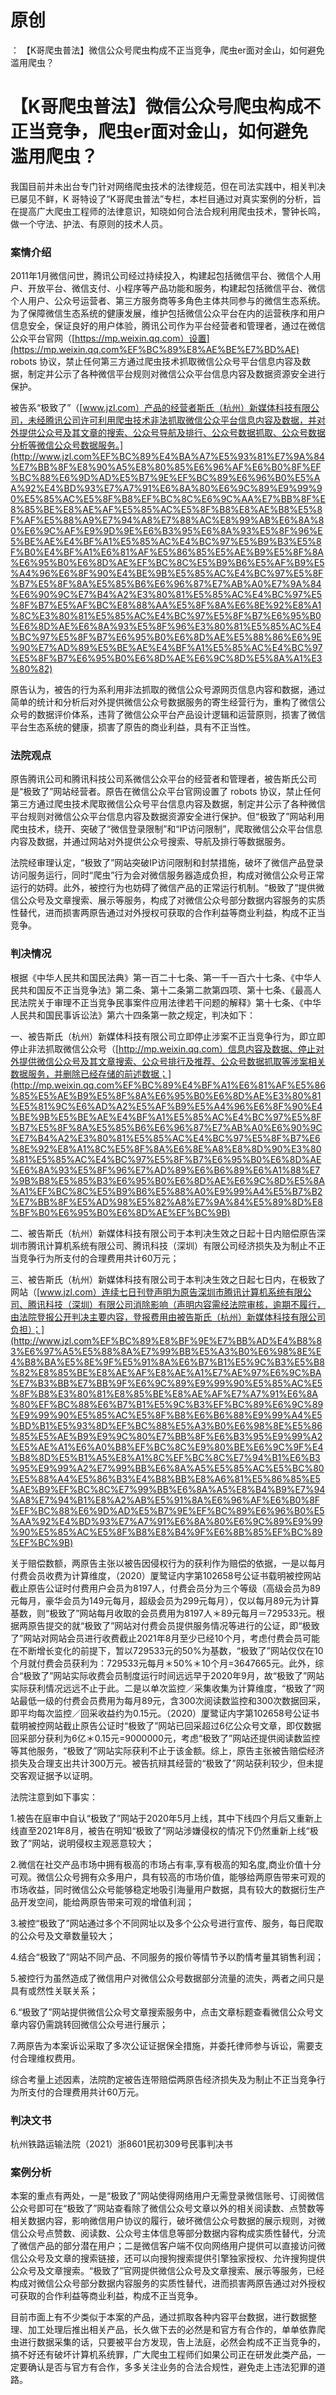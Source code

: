 # 原创
：  【K哥爬虫普法】微信公众号爬虫构成不正当竞争，爬虫er面对金山，如何避免滥用爬虫？

# 【K哥爬虫普法】微信公众号爬虫构成不正当竞争，爬虫er面对金山，如何避免滥用爬虫？

> 
我国目前并未出台专门针对网络爬虫技术的法律规范，但在司法实践中，相关判决已屡见不鲜，K 哥特设了“K哥爬虫普法”专栏，本栏目通过对真实案例的分析，旨在提高广大爬虫工程师的法律意识，知晓如何合法合规利用爬虫技术，警钟长鸣，做一个守法、护法、有原则的技术人员。


### 案情介绍

2011年1月微信问世，腾讯公司经过持续投入，构建起包括微信平台、微信个人用户、开放平台、微信支付、小程序等产品功能和服务，构建起包括微信平台、微信个人用户、公众号运营者、第三方服务商等多角色主体共同参与的微信生态系统。为了保障微信生态系统的健康发展，维护包括微信公众平台在内的运营秩序和用户信息安全，保证良好的用户体验，腾讯公司作为平台经营者和管理者，通过在微信公众平台官网（[https://mp.weixin.qq.com）设置](https://mp.weixin.qq.com%EF%BC%89%E8%AE%BE%E7%BD%AE) robots 协议，禁止任何第三方通过爬虫技术抓取微信公众号平台信息内容及数据，制定并公示了各种微信平台规则对微信公众平台信息内容及数据资源安全进行保护。

被告系“极致了”（[www.jzl.com）产品的经营者斯氏（杭州）新媒体科技有限公司，未经腾讯公司许可利用爬虫技术非法抓取微信公众平台信息内容及数据，并对外提供公众号及其文章的搜索、公众号导航及排行、公众号数据抓取、公众号数据分析等微信公众号数据服务。](http://www.jzl.com%EF%BC%89%E4%BA%A7%E5%93%81%E7%9A%84%E7%BB%8F%E8%90%A5%E8%80%85%E6%96%AF%E6%B0%8F%EF%BC%88%E6%9D%AD%E5%B7%9E%EF%BC%89%E6%96%B0%E5%AA%92%E4%BD%93%E7%A7%91%E6%8A%80%E6%9C%89%E9%99%90%E5%85%AC%E5%8F%B8%EF%BC%8C%E6%9C%AA%E7%BB%8F%E8%85%BE%E8%AE%AF%E5%85%AC%E5%8F%B8%E8%AE%B8%E5%8F%AF%E5%88%A9%E7%94%A8%E7%88%AC%E8%99%AB%E6%8A%80%E6%9C%AF%E9%9D%9E%E6%B3%95%E6%8A%93%E5%8F%96%E5%BE%AE%E4%BF%A1%E5%85%AC%E4%BC%97%E5%B9%B3%E5%8F%B0%E4%BF%A1%E6%81%AF%E5%86%85%E5%AE%B9%E5%8F%8A%E6%95%B0%E6%8D%AE%EF%BC%8C%E5%B9%B6%E5%AF%B9%E5%A4%96%E6%8F%90%E4%BE%9B%E5%85%AC%E4%BC%97%E5%8F%B7%E5%8F%8A%E5%85%B6%E6%96%87%E7%AB%A0%E7%9A%84%E6%90%9C%E7%B4%A2%E3%80%81%E5%85%AC%E4%BC%97%E5%8F%B7%E5%AF%BC%E8%88%AA%E5%8F%8A%E6%8E%92%E8%A1%8C%E3%80%81%E5%85%AC%E4%BC%97%E5%8F%B7%E6%95%B0%E6%8D%AE%E6%8A%93%E5%8F%96%E3%80%81%E5%85%AC%E4%BC%97%E5%8F%B7%E6%95%B0%E6%8D%AE%E5%88%86%E6%9E%90%E7%AD%89%E5%BE%AE%E4%BF%A1%E5%85%AC%E4%BC%97%E5%8F%B7%E6%95%B0%E6%8D%AE%E6%9C%8D%E5%8A%A1%E3%80%82)

原告认为，被告的行为系利用非法抓取的微信公众号源网页信息内容和数据，通过简单的统计和分析后对外提供微信公众号数据服务的寄生经营行为，重构了微信公众号的数据评价体系，违背了微信公众平台产品设计逻辑和运营原则，损害了微信平台生态系统的健康，损害了原告的商业利益，具有不正当性。

### 法院观点

原告腾讯公司和腾讯科技公司系微信公众平台的经营者和管理者，被告斯氏公司是“极致了”网站经营者。原告在微信公众平台官网设置了 robots 协议，禁止任何第三方通过爬虫技术爬取微信公众号平台信息内容及数据，制定并公示了各种微信平台规则对微信公众平台信息内容及数据资源安全进行保护。但“极致了”网站利用爬虫技术，绕开、突破了“微信登录限制”和“IP访问限制”，爬取微信公众平台信息内容及数据，并通过网站对外提供公众号搜索、导航及排行等数据服务。

法院经审理认定，“极致了”网站突破IP访问限制和封禁措施，破坏了微信产品登录访问服务运行，同时“爬虫”行为会对微信服务器造成负担，构成对微信公众号正常运行的妨碍。此外，被控行为也妨碍了微信产品的正常运行机制。“极致了”提供微信公众号及文章搜索、展示等服务，构成了对微信公众号部分数据内容服务的实质性替代，进而损害两原告通过对外授权可获取的合作利益等商业利益，构成不正当竞争。

### 判决情况

根据《中华人民共和国民法典》第一百二十七条、第一千一百六十七条、《中华人民共和国反不正当竞争法》第二条、第十二条第二款第四项、第十七条、《最高人民法院关于审理不正当竞争民事案件应用法律若干问题的解释》第十七条、《中华人民共和国民事诉讼法》第六十四条第一款之规定，判决如下：

一、被告斯氏（杭州）新媒体科技有限公司立即停止涉案不正当竞争行为，即立即停止非法抓取微信公众号（[http://mp.weixin.qq.com）信息内容及数据、停止对外提供微信公众号及其文章搜索、公众号排行及推荐、公众号数据抓取等涉案相关数据服务，并删除已经存储的前述数据；](http://mp.weixin.qq.com%EF%BC%89%E4%BF%A1%E6%81%AF%E5%86%85%E5%AE%B9%E5%8F%8A%E6%95%B0%E6%8D%AE%E3%80%81%E5%81%9C%E6%AD%A2%E5%AF%B9%E5%A4%96%E6%8F%90%E4%BE%9B%E5%BE%AE%E4%BF%A1%E5%85%AC%E4%BC%97%E5%8F%B7%E5%8F%8A%E5%85%B6%E6%96%87%E7%AB%A0%E6%90%9C%E7%B4%A2%E3%80%81%E5%85%AC%E4%BC%97%E5%8F%B7%E6%8E%92%E8%A1%8C%E5%8F%8A%E6%8E%A8%E8%8D%90%E3%80%81%E5%85%AC%E4%BC%97%E5%8F%B7%E6%95%B0%E6%8D%AE%E6%8A%93%E5%8F%96%E7%AD%89%E6%B6%89%E6%A1%88%E7%9B%B8%E5%85%B3%E6%95%B0%E6%8D%AE%E6%9C%8D%E5%8A%A1%EF%BC%8C%E5%B9%B6%E5%88%A0%E9%99%A4%E5%B7%B2%E7%BB%8F%E5%AD%98%E5%82%A8%E7%9A%84%E5%89%8D%E8%BF%B0%E6%95%B0%E6%8D%AE%EF%BC%9B)

二、被告斯氏（杭州）新媒体科技有限公司于本判决生效之日起十日内赔偿原告深圳市腾讯计算机系统有限公司、腾讯科技（深圳）有限公司经济损失及为制止不正当竞争行为所支付的合理费用共计60万元；

三、被告斯氏（杭州）新媒体科技有限公司于本判决生效之日起七日内，在极致了网站（[www.jzl.com）连续七日刊登声明为原告深圳市腾讯计算机系统有限公司、腾讯科技（深圳）有限公司消除影响（声明内容需经法院审核，逾期不履行，由法院登报公开判决主要内容，登报费用由被告斯氏（杭州）新媒体科技有限公司负担）；](http://www.jzl.com%EF%BC%89%E8%BF%9E%E7%BB%AD%E4%B8%83%E6%97%A5%E5%88%8A%E7%99%BB%E5%A3%B0%E6%98%8E%E4%B8%BA%E5%8E%9F%E5%91%8A%E6%B7%B1%E5%9C%B3%E5%B8%82%E8%85%BE%E8%AE%AF%E8%AE%A1%E7%AE%97%E6%9C%BA%E7%B3%BB%E7%BB%9F%E6%9C%89%E9%99%90%E5%85%AC%E5%8F%B8%E3%80%81%E8%85%BE%E8%AE%AF%E7%A7%91%E6%8A%80%EF%BC%88%E6%B7%B1%E5%9C%B3%EF%BC%89%E6%9C%89%E9%99%90%E5%85%AC%E5%8F%B8%E6%B6%88%E9%99%A4%E5%BD%B1%E5%93%8D%EF%BC%88%E5%A3%B0%E6%98%8E%E5%86%85%E5%AE%B9%E9%9C%80%E7%BB%8F%E6%B3%95%E9%99%A2%E5%AE%A1%E6%A0%B8%EF%BC%8C%E9%80%BE%E6%9C%9F%E4%B8%8D%E5%B1%A5%E8%A1%8C%EF%BC%8C%E7%94%B1%E6%B3%95%E9%99%A2%E7%99%BB%E6%8A%A5%E5%85%AC%E5%BC%80%E5%88%A4%E5%86%B3%E4%B8%BB%E8%A6%81%E5%86%85%E5%AE%B9%EF%BC%8C%E7%99%BB%E6%8A%A5%E8%B4%B9%E7%94%A8%E7%94%B1%E8%A2%AB%E5%91%8A%E6%96%AF%E6%B0%8F%EF%BC%88%E6%9D%AD%E5%B7%9E%EF%BC%89%E6%96%B0%E5%AA%92%E4%BD%93%E7%A7%91%E6%8A%80%E6%9C%89%E9%99%90%E5%85%AC%E5%8F%B8%E8%B4%9F%E6%8B%85%EF%BC%89%EF%BC%9B)

关于赔偿数额，两原告主张以被告因侵权行为的获利作为赔偿的依据，一是以每月付费会员收费为计算维度，（2020）厦鹭证内字第102658号公证书载明被控网站截止原告公证时付费用户会员为8197人，付费会员分为三个等级（高级会员为89元每月，豪华会员为149元每月，超级会员为299元每月），仅以每月89元为计算基数，则“极致了”网站每月收取的会员费用为8197人＊89元每月＝729533元。根据两原告提交的就“极致了”网站对付费会员提供服务情况等进行的公证，即“极致了”网站对网站会员进行收费截止2021年8月至少已经10个月，考虑付费会员可能在不断增长变化的前提下，暂以729533元的50%为基数，“极致了”网站仅仅在10个月就付费会员获利为：729533元每月＊50%＊10个月=3647665元。此外，综合“极致了”网站实际收费会员制度运行时间远远早于2020年9月，故“极致了”网站实际获利情况远远不止于此。二是以单次监控／采集收集为计算维度，“极致了”网站最低一级的付费会员费用为每月89元，含300次阅读数监控和300次数据回采，即平均每次监控／回采收益约为0.15元。（2020）厦鹭证内字第102658号公证书载明被控网站截止原告公证时“极致了”网站已回采超过6亿公众号文章，即仅数据回采部分获利为6亿＊0.15元=9000000元，考虑“极致了”网站还提供阅读数监控等其他服务，“极致了”网站实际获利不止于该金额。综上，原告主张被告赔偿经济损失及合理支出共计300万元。被告抗辩其经营的“极致了”网站获利较少，但未提交客观证据予以证明。

法院注意到如下事实：

1.被告在庭审中自认“极致了”网站于2020年5月上线，其中下线四个月后又重新上线直至2021年8月，被告在明知“极致了”网站涉嫌侵权的情况下仍然重新上线“极致了”网站，说明侵权主观恶意较大；

2.微信在社交产品市场中拥有极高的市场占有率,享有极高的知名度,商业价值十分可观。微信公众号拥有众多用户，具有较高的市场价值，能够给两原告带来可观的市场收益，同时微信公众号能够稳定地吸引海量用户数据，具有较大的数据衍生产品开发空间，能给两原告带来可观的增值利润；

3.被控“极致了”网站通过多个不同网址以及多个公众号进行宣传、服务，每日爬取的公众号及文章数量较大；

4.结合“极致了”网站不同产品、不同服务的报价等情节予以酌情考量其销售利润；

5.被控行为虽然造成了微信用户对微信公众号数据部分流量的流失，两者之间只是具有或然性关联关系；

6.“极致了”网站提供微信公众号文章搜索服务中，点击文章标题查看微信公众号文章内容仍需跳转回微信公众号进行展示；

7.两原告为本案诉讼采取了多次公证证据保全措施，并委托律师参与诉讼，需要支付合理维权费用。

综合考量上述因素，法院酌定被告连带赔偿两原告经济损失及为制止不正当竞争行为所支付的合理费用共计60万元。

### 判决文书

杭州铁路运输法院（2021）浙8601民初309号民事判决书

### 案例分析

本案的重点有两处，一是“极致了”网站使得网络用户无需登录微信账号、订阅微信公众号即可在“极致了”网站查看除了微信公众号文章以外的相关阅读数、点赞数等相关数据内容，影响微信用户协议的履行，破坏微信公众号数据的展示规则，对微信公众号点赞数、阅读数、公众号主体信息等部分数据内容构成实质性替代，分流了微信产品的部分潜在用户；二是微信客户端不仅向网络用户提供可以直接访问微信公众号及文章的搜索链接，还可以向搜狗搜索提供引擎独家授权、允许搜狗提供公众号及文章搜索。“极致了”官网提供微信公众号及文章搜索、展示等服务，已经构成对微信公众号部分数据内容服务的实质性替代，进而损害两原告通过对外授权可获取的合作利益等商业利益，构成不正当竞争。

目前市面上有不少类似于本案的产品，通过抓取各种内容平台数据，进行数据整理、加工处理后推出相关产品，长久做下去的必然是和官方有合作的，单单依靠爬虫进行数据采集的话，只要被平台方发现，告上法庭，必然会构成不正当竞争的，搞不好还有破坏计算机系统罪，广大爬虫工程师们如果公司正在研发此类产品，一定要确认是否与官方有合作，多多关注业务的合法合规性，避免走上违法犯罪的道路。 <img alt="" src="https://i-blog.csdnimg.cn/blog_migrate/213dfd7f2e4df37bd3d77ecbedf4090c.gif"/>
